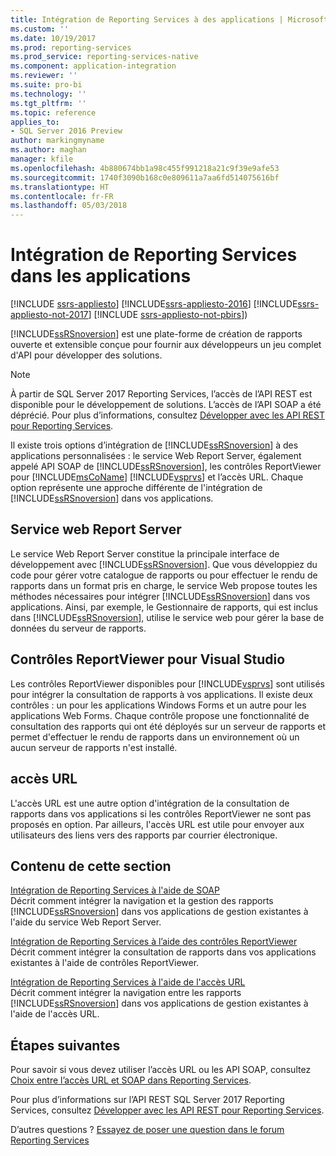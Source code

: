 ```yaml
---
title: Intégration de Reporting Services à des applications | Microsoft Docs
ms.custom: ''
ms.date: 10/19/2017
ms.prod: reporting-services
ms.prod_service: reporting-services-native
ms.component: application-integration
ms.reviewer: ''
ms.suite: pro-bi
ms.technology: ''
ms.tgt_pltfrm: ''
ms.topic: reference
applies_to:
- SQL Server 2016 Preview
author: markingmyname
ms.author: maghan
manager: kfile
ms.openlocfilehash: 4b880674bb1a98c455f991218a21c9f39e9afe53
ms.sourcegitcommit: 1740f3090b168c0e809611a7aa6fd514075616bf
ms.translationtype: HT
ms.contentlocale: fr-FR
ms.lasthandoff: 05/03/2018
---
```

# <a name="integrating-reporting-services-into-applications"></a>Intégration de Reporting Services dans les applications

[!INCLUDE [ssrs-appliesto](../../includes/ssrs-appliesto.md)] [!INCLUDE[ssrs-appliesto-2016](../../includes/ssrs-appliesto-2016.md)] [!INCLUDE[ssrs-appliesto-not-2017](../../includes/ssrs-appliesto-not-2017.md)] [!INCLUDE [ssrs-appliesto-not-pbirs](../../includes/ssrs-appliesto-not-pbirs.md)])

  [!INCLUDE[ssRSnoversion](../../includes/ssrsnoversion-md.md)] est une plate-forme de création de rapports ouverte et extensible conçue pour fournir aux développeurs un jeu complet d'API  pour développer des solutions.

> [!NOTE]
> À partir de SQL Server 2017 Reporting Services, l’accès de l’API REST est disponible pour le développement de solutions. L’accès de l’API SOAP a été déprécié. Pour plus d’informations, consultez [Développer avec les API REST pour Reporting Services](../developer/rest-api.md).
  
 Il existe trois options d’intégration de [!INCLUDE[ssRSnoversion](../../includes/ssrsnoversion-md.md)] à des applications personnalisées : le service Web Report Server, également appelé API SOAP de [!INCLUDE[ssRSnoversion](../../includes/ssrsnoversion-md.md)], les contrôles ReportViewer pour [!INCLUDE[msCoName](../../includes/msconame-md.md)] [!INCLUDE[vsprvs](../../includes/vsprvs-md.md)] et l’accès URL. Chaque option représente une approche différente de l'intégration de [!INCLUDE[ssRSnoversion](../../includes/ssrsnoversion-md.md)] dans vos applications.
  
## <a name="report-server-web-service"></a>Service web Report Server

 Le service Web Report Server constitue la principale interface de développement avec [!INCLUDE[ssRSnoversion](../../includes/ssrsnoversion-md.md)]. Que vous développiez du code pour gérer votre catalogue de rapports ou pour effectuer le rendu de rapports dans un format pris en charge, le service Web propose toutes les méthodes nécessaires pour intégrer [!INCLUDE[ssRSnoversion](../../includes/ssrsnoversion-md.md)] dans vos applications. Ainsi, par exemple, le Gestionnaire de rapports, qui est inclus dans [!INCLUDE[ssRSnoversion](../../includes/ssrsnoversion-md.md)], utilise le service web pour gérer la base de données du serveur de rapports.  
  
## <a name="reportviewer-controls-for-visual-studio"></a>Contrôles ReportViewer pour Visual Studio

 Les contrôles ReportViewer disponibles pour [!INCLUDE[vsprvs](../../includes/vsprvs-md.md)] sont utilisés pour intégrer la consultation de rapports à vos applications. Il existe deux contrôles : un pour les applications Windows Forms et un autre pour les applications Web Forms. Chaque contrôle propose une fonctionnalité de consultation des rapports qui ont été déployés sur un serveur de rapports et permet d'effectuer le rendu de rapports dans un environnement où un aucun serveur de rapports n'est installé.  
  
## <a name="url-access"></a>accès URL  
 L'accès URL est une autre option d'intégration de la consultation de rapports dans vos applications si les contrôles ReportViewer ne sont pas proposés en option. Par ailleurs, l'accès URL est utile pour envoyer aux utilisateurs des liens vers des rapports par courrier électronique.  
  
## <a name="in-this-section"></a>Contenu de cette section

 [Intégration de Reporting Services à l'aide de SOAP](../../reporting-services/application-integration/integrating-reporting-services-using-soap.md)  
 Décrit comment intégrer la navigation et la gestion des rapports [!INCLUDE[ssRSnoversion](../../includes/ssrsnoversion-md.md)] dans vos applications de gestion existantes à l'aide du service Web Report Server.  
  
 [Intégration de Reporting Services à l’aide des contrôles ReportViewer](../../reporting-services/application-integration/integrating-reporting-services-using-reportviewer-controls.md)  
 Décrit comment intégrer la consultation de rapports dans vos applications existantes à l'aide de contrôles ReportViewer.  
  
 [Intégration de Reporting Services à l'aide de l'accès URL](../../reporting-services/application-integration/integrating-reporting-services-using-url-access.md)  
 Décrit comment intégrer la navigation entre les rapports [!INCLUDE[ssRSnoversion](../../includes/ssrsnoversion-md.md)] dans vos applications de gestion existantes à l'aide de l'accès URL.  
  
## <a name="next-steps"></a>Étapes suivantes

Pour savoir si vous devez utiliser l’accès URL ou les API SOAP, consultez [Choix entre l’accès URL et SOAP dans Reporting Services](choosing-between-url-access-and-soap.md).

Pour plus d’informations sur l’API REST SQL Server 2017 Reporting Services, consultez [Développer avec les API REST pour Reporting Services](../developer/rest-api.md).

D’autres questions ? [Essayez de poser une question dans le forum Reporting Services](http://go.microsoft.com/fwlink/?LinkId=620231)
